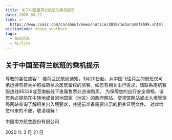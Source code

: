 ```yaml
---
title: 关于中国至荷兰航班的乘机提示
date: 2020-03-21
link: >-
  https://www.csair.com/cn/about/news/notice/2020/1e3urummfih9k.shtml
airlineCode: china_southern
tags:
  - 航班信息
  - Airline
---
```

## 关于中国至荷兰航班的乘机提示

尊敬的各位旅客： 接荷兰民航局通知，3月20日起，从中国飞往荷兰的航班仅可承运持有荷兰护照或荷兰永居居留权的旅客，如您有相关出行需求，请联系南航客服热线95539或至南航线下直属售票处咨询购买。 为保障您的出行安全顺畅，请您务必提前在中转地或目的地国家（地区）的政府网站、使领馆网站或出入境管理局网站查询了解相关出入境要求，并提前准备需要出示的相关证明文件。 对此给您带来的不便，敬请理解！

中国南方航空股份有限公司

2020 年 3 月 21 日
